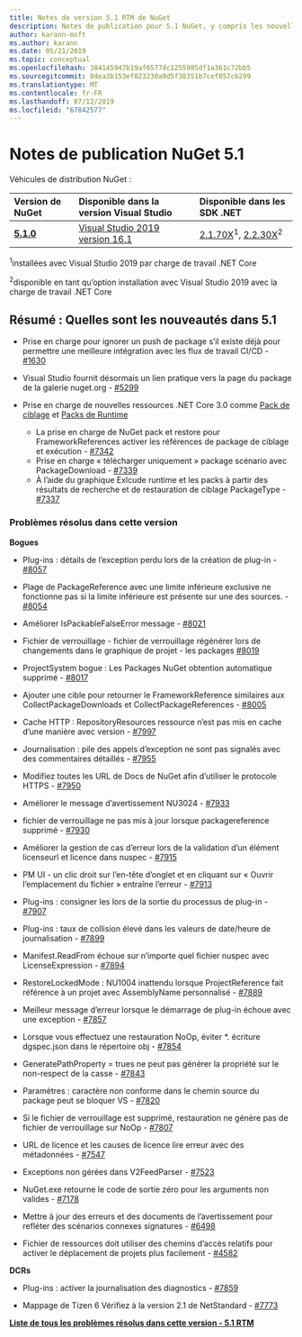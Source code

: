 ```yaml
---
title: Notes de version 5.1 RTM de NuGet
description: Notes de publication pour 5.1 NuGet, y compris les nouvelles fonctionnalités, les correctifs de bogues et les dcr.
author: karann-msft
ms.author: karann
ms.date: 05/21/2019
ms.topic: conceptual
ms.openlocfilehash: 384145947b19af6577dc1255985df1a361c72bb5
ms.sourcegitcommit: 0dea3b153ef823230a9d5f38351b7cef057cb299
ms.translationtype: MT
ms.contentlocale: fr-FR
ms.lasthandoff: 07/12/2019
ms.locfileid: "67842577"
---
```

# <a name="nuget-51-release-notes"></a>Notes de publication NuGet 5.1

Véhicules de distribution NuGet :

| Version de NuGet | Disponible dans la version Visual Studio| Disponible dans les SDK .NET|
|:---|:---|:---|
| [**5.1.0**](https://nuget.org/downloads) | [Visual Studio 2019 version 16.1](https://visualstudio.microsoft.com/downloads/) | [2.1.70X](https://dotnet.microsoft.com/download/dotnet-core/2.1)<sup>1</sup>, [2.2.30X](https://dotnet.microsoft.com/download/dotnet-core/2.2)<sup>2</sup> |

<sup>1</sup>installées avec Visual Studio 2019 par charge de travail .NET Core 

<sup>2</sup>disponible en tant qu’option installation avec Visual Studio 2019 avec la charge de travail .NET Core

## <a name="summary-whats-new-in-51"></a>Résumé : Quelles sont les nouveautés dans 5.1

* Prise en charge pour ignorer un push de package s’il existe déjà pour permettre une meilleure intégration avec les flux de travail CI/CD - [#1630](https://github.com/NuGet/Home/issues/1630#issuecomment-483461100)

* Visual Studio fournit désormais un lien pratique vers la page du package de la galerie nuget.org - [#5299](https://github.com/NuGet/Home/issues/5299#issuecomment-494458510)

* Prise en charge de nouvelles ressources .NET Core 3.0 comme [Pack de ciblage](https://github.com/dotnet/cli/issues/10006) et [Packs de Runtime](https://github.com/dotnet/cli/issues/10007)
  * La prise en charge de NuGet pack et restore pour FrameworkReferences activer les références de package de ciblage et exécution - [#7342](https://github.com/NuGet/Home/issues/7342)
  * Prise en charge « télécharger uniquement » package scénario avec PackageDownload - [#7339](https://github.com/NuGet/Home/issues/7339)
  * À l’aide du graphique Exlcude runtime et les packs à partir des résultats de recherche et de restauration de ciblage PackageType - [#7337](https://github.com/NuGet/Home/issues/7337)

### <a name="issues-fixed-in-this-release"></a>Problèmes résolus dans cette version

**Bogues**

* Plug-ins : détails de l’exception perdu lors de la création de plug-in - [#8057](https://github.com/NuGet/Home/issues/8057)

* Plage de PackageReference avec une limite inférieure exclusive ne fonctionne pas si la limite inférieure est présente sur une des sources. - [#8054](https://github.com/NuGet/Home/issues/8054)

* Améliorer IsPackableFalseError message - [#8021](https://github.com/NuGet/Home/issues/8021)

* Fichier de verrouillage - fichier de verrouillage régénérer lors de changements dans le graphique de projet - les packages [#8019](https://github.com/NuGet/Home/issues/8019)

* ProjectSystem bogue : Les Packages NuGet obtention automatique supprimé - [#8017](https://github.com/NuGet/Home/issues/8017)

* Ajouter une cible pour retourner le FrameworkReference similaires aux CollectPackageDownloads et CollectPackageReferences - [#8005](https://github.com/NuGet/Home/issues/8005)

* Cache HTTP :  RepositoryResources ressource n’est pas mis en cache d’une manière avec version - [#7997](https://github.com/NuGet/Home/issues/7997)

* Journalisation : pile des appels d’exception ne sont pas signalés avec des commentaires détaillés - [#7955](https://github.com/NuGet/Home/issues/7955)

* Modifiez toutes les URL de Docs de NuGet afin d’utiliser le protocole HTTPS - [#7950](https://github.com/NuGet/Home/issues/7950)

* Améliorer le message d’avertissement NU3024 - [#7933](https://github.com/NuGet/Home/issues/7933)

* fichier de verrouillage ne pas mis à jour lorsque packagereference supprimé - [#7930](https://github.com/NuGet/Home/issues/7930)

* Améliorer la gestion de cas d’erreur lors de la validation d’un élément licenseurl et licence dans nuspec - [#7915](https://github.com/NuGet/Home/issues/7915)

* PM UI - un clic droit sur l’en-tête d’onglet et en cliquant sur « Ouvrir l’emplacement du fichier » entraîne l’erreur - [#7913](https://github.com/NuGet/Home/issues/7913)

* Plug-ins : consigner les lors de la sortie du processus de plug-in - [#7907](https://github.com/NuGet/Home/issues/7907)

* Plug-ins : taux de collision élevé dans les valeurs de date/heure de journalisation - [#7899](https://github.com/NuGet/Home/issues/7899)

* Manifest.ReadFrom échoue sur n’importe quel fichier nuspec avec LicenseExpression - [#7894](https://github.com/NuGet/Home/issues/7894)

* RestoreLockedMode : NU1004 inattendu lorsque ProjectReference fait référence à un projet avec AssemblyName personnalisé - [#7889](https://github.com/NuGet/Home/issues/7889)

* Meilleur message d’erreur lorsque le démarrage de plug-in échoue avec une exception - [#7857](https://github.com/NuGet/Home/issues/7857)

* Lorsque vous effectuez une restauration NoOp, éviter *. écriture dgspec.json dans le répertoire obj - [#7854](https://github.com/NuGet/Home/issues/7854)

* GeneratePathProperty = trues ne peut pas générer la propriété sur le non-respect de la casse - [#7843](https://github.com/NuGet/Home/issues/7843)

* Paramètres : caractère non conforme dans le chemin source du package peut se bloquer VS - [#7820](https://github.com/NuGet/Home/issues/7820)

* Si le fichier de verrouillage est supprimé, restauration ne génère pas de fichier de verrouillage sur NoOp - [#7807](https://github.com/NuGet/Home/issues/7807)

* URL de licence et les causes de licence lire erreur avec des métadonnées - [#7547](https://github.com/NuGet/Home/issues/7547)

* Exceptions non gérées dans V2FeedParser - [#7523](https://github.com/NuGet/Home/issues/7523)

* NuGet.exe retourne le code de sortie zéro pour les arguments non valides - [#7178](https://github.com/NuGet/Home/issues/7178)

* Mettre à jour des erreurs et des documents de l’avertissement pour refléter des scénarios connexes signatures - [#6498](https://github.com/NuGet/Home/issues/6498)

* Fichier de ressources doit utiliser des chemins d’accès relatifs pour activer le déplacement de projets plus facilement - [#4582](https://github.com/NuGet/Home/issues/4582)

**DCRs**

* Plug-ins : activer la journalisation des diagnostics - [#7859](https://github.com/NuGet/Home/issues/7859)

* Mappage de Tizen 6 Vérifiez à la version 2.1 de NetStandard - [#7773](https://github.com/NuGet/Home/issues/7773)

**[Liste de tous les problèmes résolus dans cette version - 5.1 RTM](https://github.com/nuget/home/issues?q=is%3Aissue+is%3Aclosed+milestone%3A%225.1")**
